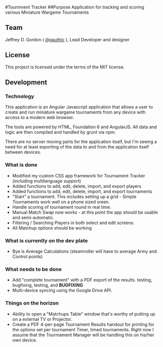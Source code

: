 #Tourmnent Tracker
##Purpose
Application for tracking and scoring various Miniature Wargame Tournaments

## Team
Jeffrey D. Gordon ( [@gauthic](https://twitter.com/gauthic/) ), Lead Developer and designer

## License
This project is licensed under the terms of the MIT license.


## Development
### Technology
This application is an Angular Javascript application that allows a user to create and run miniature wargame tournaments from any device with access to a modern web browser.

The tools are powered by HTML, Foundation 6 and AngularJS. All data and logic are then compiled and handled by grunt via npm.

There are no server moving parts for the application itself, but I'm seeing a need for at least exporting of the data to and from the application itself between devices.

### What is done
* Modified my custom CSS app framework for Tournament Tracker (including multilanguage support)
* Added functions to add, edit, delete, import, and export players
* Added functions to add, edit, delete, import, and export tournaments
* "Start" a tournament. This includes setting up a grid - Simple Tournaments work well on a phone sized sreen.
* Handle scoring of tournament round in real time.
* Manual Match Swap now works - at this point the app should be usable and semi-automatic.
* Filtering / Searching Players in both select and edit screens.
* All Matchup options should be working

### What is currently on the dev plate
* Bye is Average Calculations (steamroller will have to average Army and Control points)

### What needs to be done
* Add "complete tournament" with a PDF export of the results.
testing, bugfixing, testing, and **BUGFIXING**
* Multi-device syncing using the Google Drive API.

### Things on the horizon
* Ability to open a "Matchups Table" window that's worthy of putting up on a external TV or Projector.
* Create a PDF 4-per-page Tournament Results handout for printing for the options set per tournament
Timer, timed tournaments. Right now I assume that the Tourmament Manager will be handling this on his/her own device.
